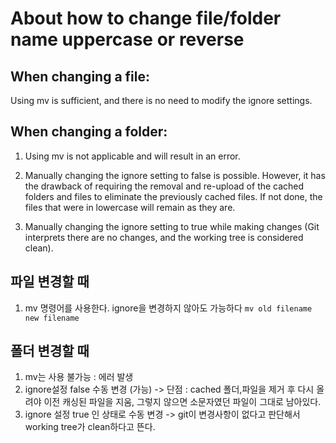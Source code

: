 # About how to change file/folder name uppercase or reverse

## When changing a file:

Using mv is sufficient, and there is no need to modify the ignore settings.

## When changing a folder:

1. Using mv is not applicable and will result in an error.

2. Manually changing the ignore setting to false is possible. However, it has the drawback of requiring the removal and re-upload of the cached folders and files to eliminate the previously cached files. If not done, the files that were in lowercase will remain as they are.

3. Manually changing the ignore setting to true while making changes (Git interprets there are no changes, and the working tree is considered clean).



## 파일 변경할 때
1. mv 명령어를 사용한다. ignore을 변경하지 않아도 가능하다
` mv old filename new filename `

## 폴더 변경할 때
1. mv는 사용 불가능 : 에러 발생
2. ignore설정 false 수동 변경 (가능)   -> 단점 : cached 폴더,파일을 제거 후 다시 올려야 이전 캐싱된 파일을 지움, 그렇지 않으면 소문자였던 파일이 그대로 남아있다.
3. ignore 설정 true 인 상태로 수동 변경 -> git이 변경사항이 없다고 판단해서 working tree가 clean하다고 뜬다.
